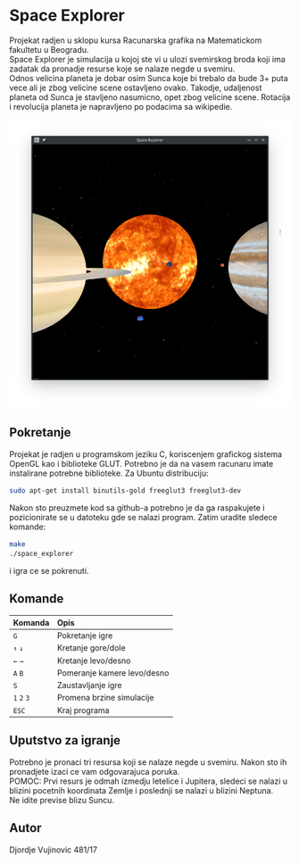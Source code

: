 # Space Explorer

Projekat radjen u sklopu kursa Racunarska grafika na Matematickom fakultetu u Beogradu.   
Space Explorer je simulacija u kojoj ste vi u ulozi svemirskog broda koji ima zadatak da pronadje resurse koje se nalaze negde u svemiru.   
Odnos velicina planeta je dobar osim Sunca koje bi trebalo da bude 3+ puta vece ali je zbog velicine scene ostavljeno ovako. Takodje, udaljenost planeta od Sunca je stavljeno nasumicno, opet zbog velicine scene. Rotacija i revolucija planeta je napravljeno po podacima sa wikipedie. 

![Screenshot](screenshots/screenshot06_2.png)

## Pokretanje

Projekat je radjen u programskom jeziku C, koriscenjem grafickog sistema OpenGL kao i biblioteke GLUT. Potrebno je da na vasem racunaru imate instalirane potrebne biblioteke. Za Ubuntu distribuciju:

```bash
sudo apt-get install binutils-gold freeglut3 freeglut3-dev
```

Nakon sto preuzmete kod sa github-a potrebno je da ga raspakujete i pozicionirate se u datoteku gde se nalazi program. Zatim uradite sledece komande:

```bash
make
./space_explorer
```
i igra ce se pokrenuti.

## Komande

| **Komanda** | **Opis** |
| :---  | :--- |
| `G` | Pokretanje igre |
| `↑` `↓` | Kretanje gore/dole|
| `←` `→` | Kretanje levo/desno |
| `A` `B`  | Pomeranje kamere levo/desno |
| `S` | Zaustavljanje igre |
| `1` `2` `3` | Promena brzine simulacije |
| `ESC` | Kraj programa |

## Uputstvo za igranje
Potrebno je pronaci tri resursa koji se nalaze negde u svemiru. Nakon sto ih pronadjete izaci ce vam odgovarajuca poruka.   
POMOC: Prvi resurs je odmah izmedju letelice i Jupitera, sledeci se nalazi u blizini pocetnih koordinata Zemlje i poslednji se nalazi u blizini Neptuna.   
Ne idite previse blizu Suncu.

## Autor
Djordje Vujinovic 481/17